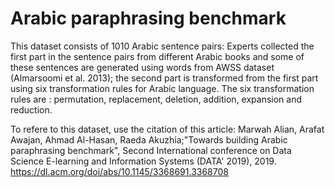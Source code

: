 # Arabic paraphrasing benchmark
This dataset consists of 1010 Arabic sentence pairs: 
Experts collected the first part in the sentence pairs from different Arabic books and some of these sentences are generated using words from AWSS dataset (Almarsoomi et al. 2013); the second part is transformed from the first part using six transformation rules for Arabic language. The six transformation rules are : permutation, replacement, deletion, addition, expansion and reduction. 

To refere to this dataset, use the citation of this article:
Marwah Alian, Arafat Awajan, Ahmad Al-Hasan, Raeda Akuzhia;"Towards building Arabic paraphrasing benchmark", Second International conference on Data Science E-learning and Information Systems (DATA' 2019), 2019.
https://dl.acm.org/doi/abs/10.1145/3368691.3368708
